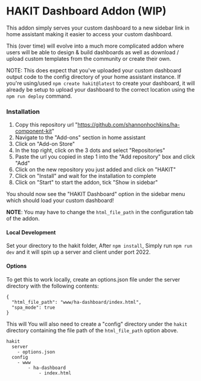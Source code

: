 # HAKIT Dashboard Addon (WIP)

This addon simply serves your custom dashboard to a new sidebar link in home assistant making it easier to access your custom dashboard.

This (over time) will evolve into a much more complicated addon where users will be able to design & build dashboards as well as download / upload custom templates from the community or create their own.

NOTE: This does expect that you've uploaded your custom dashboard output code to the config directory of your home assistant instance. If you're using/used `npm create hakit@latest` to create your dashboard, it will already be setup to upload your dashboard to the correct location using the `npm run deploy` command.


### Installation

1. Copy this repository url "https://github.com/shannonhochkins/ha-component-kit"
2. Navigate to the "Add-ons" section in home assistant
3. Click on "Add-on Store"
4. In the top right, click on the 3 dots and select "Repositories"
5. Paste the url you copied in step 1 into the "Add repository" box and click "Add"
6. Click on the new repository you just added and click on "HAKIT"
7. Click on "Install" and wait for the installation to complete
8. Click on "Start" to start the addon, tick "Show in sidebar"

You should now see the "HAKIT Dashboard" option in the sidebar menu which should load your custom dashboard!

**NOTE**: You may have to change the `html_file_path` in the configuration tab of the addon.


#### Local Development
Set your directory to the hakit folder, After `npm install`, Simply run `npm run dev` and it will spin up a server and client under port 2022.

#### Options
To get this to work locally, create an options.json file under the server directory with the following contents:
```
{
  "html_file_path": "www/ha-dashboard/index.html",
  "spa_mode": true
}
```
This will You will also need to create a "config" directory under the `hakit` directory containing the file path of the `html_file_path` option above.

```
hakit
  server
    - options.json
  config
    - www
        - ha-dashboard
            - index.html
```

